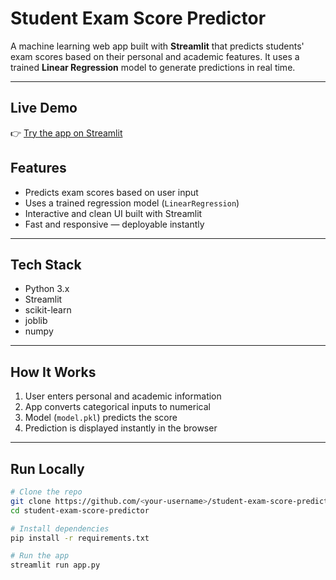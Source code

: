 # Student Exam Score Predictor

A machine learning web app built with **Streamlit** that predicts students' exam scores based on their personal and academic features. It uses a trained **Linear Regression** model to generate predictions in real time.

---

## Live Demo

👉 [Try the app on Streamlit](https://student-exam-score-predictor-zhhaddx9mhmemmpqehxne9.streamlit.app/)


## Features

- Predicts exam scores based on user input
- Uses a trained regression model (`LinearRegression`)
- Interactive and clean UI built with Streamlit
- Fast and responsive — deployable instantly

---

## Tech Stack

- Python 3.x
- Streamlit
- scikit-learn
- joblib
- numpy

---

## How It Works

1. User enters personal and academic information
2. App converts categorical inputs to numerical
3. Model (`model.pkl`) predicts the score
4. Prediction is displayed instantly in the browser

---

## Run Locally

```bash
# Clone the repo
git clone https://github.com/<your-username>/student-exam-score-predictor.git
cd student-exam-score-predictor

# Install dependencies
pip install -r requirements.txt

# Run the app
streamlit run app.py


